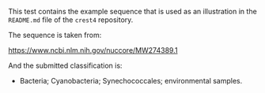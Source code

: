 This test contains the example sequence that is used as an illustration in the `README.md` file of the `crest4` repository.

The sequence is taken from:

https://www.ncbi.nlm.nih.gov/nuccore/MW274389.1

And the submitted classification is:

* Bacteria; Cyanobacteria; Synechococcales; environmental samples.